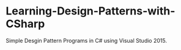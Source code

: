 # Learning-Design-Patterns-with-CSharp
Simple Desgin Pattern Programs in C# using Visual Studio 2015.
